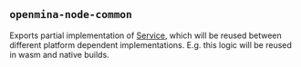 ## `openmina-node-common`
Exports partial implementation of [Service](src/service.rs), which will be reused between
different platform dependent implementations. E.g. this logic will be
reused in wasm and native builds.

